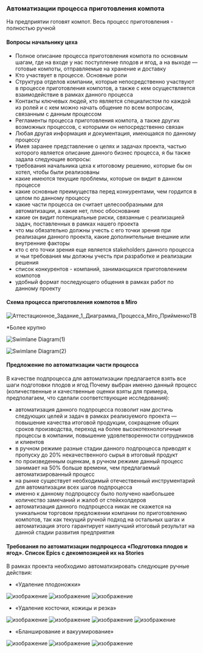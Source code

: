 ### Автоматизации процесса приготовления компота 
На предприятии готовят компот. Весь процесс приготовления - полностью ручной

#### Вопросы начальнику цеха
* Полное описание процесса приготовления компота по основным шагам, где на входе у нас поступление плодов и ягод, а на выходе — готовые компоты, отправляемые на хранение и доставку
* Кто участвует в процессе. Основные роли
* Структура отделов компании, которые непосредственно участвуют в процессе приготовления компотов, а также с кем осуществляется взаимодействие в рамках данного процесса
* Контакты ключевых людей, кто является специалистом по каждой из ролей и с кем можно начать общение по всем вопросам, связанным с данным процессом
* Регламенты процесса приготовления компота, а также других возможных процессов, с которыми он непосредственно связан 
* Любая другая информация и документация, имеющаяся по данному процессу
* Имея заранее представление о целях и задачах проекта, частью которого является описание данного бизнес процесса, я бы также задала следующие вопросы:
* требования начальника цеха к итоговому решению, которые бы он хотел, чтобы были реализованы
* какие имеются текущие проблемы, которые он видит в данном процессе
* какие основные преимущества перед конкурентами, чем гордится в целом по данному процессу
* какие части процесса он считает целесообразными для автоматизации, а какие нет, плюс обоснование
* какие он видит потенциальные риски, связанные с реализацией задач, поставленных в рамках нашего проекта
* что мы обязательно должны учесть с его точки зрения при реализации данного проекта, какие дополнительные внешние или внутренние факторы
* кто с его точки зрения еще является stakeholders данного процесса и чьи требования мы должны учесть при разработке и реализации решения
* список конкурентов - компаний, занимающихся приготовлением компотов
* удобный формат последующего общения в рамках работ по данному проекту 

#### Схема процесса приготовления компотов в Miro

![Аттестационное_Задание_1_Диаграмма_Процесса_Miro_ПрийменкоТВ](https://user-images.githubusercontent.com/46677884/193240717-76f198d4-124a-4ab6-a1ef-582ca0f72d89.jpg)

*Более крупно

![Swimlane Diagram(1)](https://user-images.githubusercontent.com/46677884/193241114-d7c275e0-f6ee-40b9-80eb-d44e37da2fd7.jpg)

![Swimlane Diagram(2)](https://user-images.githubusercontent.com/46677884/193241143-002d2e9c-a3b2-402e-9c58-648c54ac57b0.jpg)

#### Предложение по автоматизации части процесса
В качестве подпроцесса для автоматизации предлагается взять все шаги подготовки плодов и ягод
Почему выбран именно данный процесс (количественные и качественные оценки взяты для примера, предполагаем, что сделали соответствующие исследования):
* автоматизация данного подпроцесса позволит нам достичь следующих целей и задач в рамках реализуемого проекта — повышение качества итоговой продукции, сокращение общих сроков производства, переход на более высокотехнологичные процессы в компании, повышение удовлетворенности сотрудников и клиентов
* в ручном режиме разные стадии данного подпроцесса приводят к пропуску до 20% некачественного сырья в итоговый продукт
* по произведенным оценкам, в ручном режиме данный процесс занимает на 50% больше времени, чем предлагаемый автоматизированный процесс
* на рынке существует необходимый отечественный инструментарий для автоматизации всех шагов подпроцесса
* именно к данному подпроцессу было получено наибольшее количество замечаний и жалоб от стейкхолдеров
* автоматизация данного подпроцесса никак не скажется на уникальном торговом предложении компании по приготовлению компотов, так как текущий ручной подход на остальных шагах и автоматизация этого гарантирует наилучший итоговый результат на данной стадии развития предприятия

#### Требования по автоматизации подпроцесса «Подготовка плодов и ягод». Список Epics с декомпозицией их на Stories

В рамках проекта необходимо автоматизировать следующие ручные действия:

* «Удаление плодоножки»

![изображение](https://user-images.githubusercontent.com/46677884/193241321-dd826dd8-a80e-4f0b-b846-3e2669371c9b.png)
![изображение](https://user-images.githubusercontent.com/46677884/193241383-798e51f4-e583-4596-9929-ae5730c54fbd.png)
![изображение](https://user-images.githubusercontent.com/46677884/193241419-2fe4f84a-2c10-49b5-b5f4-a6e4f5adec10.png)

* «Удаление косточки, кожицы и резка»
 
![изображение](https://user-images.githubusercontent.com/46677884/193241470-fc3fe5e8-0aca-40e3-9529-26f40cbda816.png)
![изображение](https://user-images.githubusercontent.com/46677884/193241497-eca6ef40-9453-4ea4-8c68-0597e693973f.png)
![изображение](https://user-images.githubusercontent.com/46677884/193241530-0f920a46-5c7e-4119-93b5-09318127b129.png)
![изображение](https://user-images.githubusercontent.com/46677884/193241548-8921fccc-6049-4cd5-b99c-42890e258a8b.png)

* «Бланширование и вакуумирование»

![изображение](https://user-images.githubusercontent.com/46677884/193241600-2158dc87-64e3-4039-97ae-d0af4b364157.png)
![изображение](https://user-images.githubusercontent.com/46677884/193241624-9b183f50-c1ec-4de3-83b0-cc2ed7d28bc4.png)
![изображение](https://user-images.githubusercontent.com/46677884/193241655-7470bfca-52bf-43c1-b52d-cc8f69141fa2.png)
